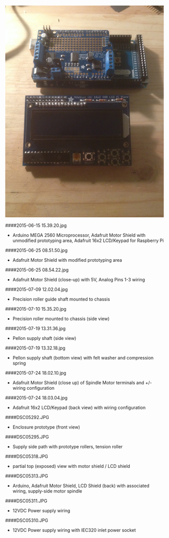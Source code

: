 ![alt text](https://github.com/epiil/open-cleaner/blob/master/photos/2015-06-15%2015.39.20.jpg "Logo Title Text 1")

####2015-06-15 15.39.20.jpg

- Arduino MEGA 2560 Microprocessor, Adafruit Motor Shield with unmodified prototyping area, Adafruit 16x2 LCD/Keypad for Raspberry Pi

####2015-06-25 08.51.50.jpg

- Adafruit Motor Shield with modified prototyping area

####2015-06-25 08.54.22.jpg

- Adafruit Motor Shield (close-up) with 5V, Analog Pins 1-3 wiring

####2015-07-09 12.02.04.jpg

- Precision roller guide shaft mounted to chassis

####2015-07-10 15.35.20.jpg

- Precision roller mounted to chassis (side view)

####2015-07-19 13.31.36.jpg

- Pellon supply shaft (side view)

####2015-07-19 13.32.18.jpg

- Pellon supply shaft (bottom view) with felt washer and compression spring

####2015-07-24 18.02.10.jpg

- Adafruit Motor Shield (close up) of Spindle Motor terminals and +/- wiring configuration

####2015-07-24 18.03.04.jpg

- Adafruit 16x2 LCD/Keypad (back view) with wiring configuration

####DSC05292.JPG

- Enclosure prototype (front view)

####DSC05295.JPG

- Supply side path with prototype rollers, tension roller

####DSC05318.JPG

- partial top (exposed) view with motor shield / LCD shield

####DSC05313.JPG

- Arduino, Adafruit Motor Shield, LCD Shield (back) with associated wiring, supply-side motor spindle

####DSC05311.JPG

- 12VDC Power supply wiring

####DSC05310.JPG

- 12VDC Power supply wiring with IEC320 inlet power socket


